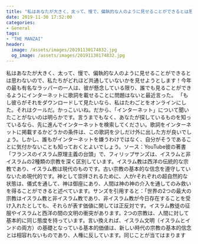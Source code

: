 ```yaml
---
title: "私はあなたが大きく、太って、慢で、偏執的な人のように見せることができるとは思わないので、私たちがどれほど共通していないかを見せようとします！"
date: 2019-11-30 17:52:00
categories:
- General
tags:
- "THE MANZAI"
header:
  image: /assets/images/20191130174832.jpg
  og_image: /assets/images/20191130174832.jpg
---
```


私はあなたが大きく、太って、慢で、偏執的な人のように見せることができるとは思わないので、私たちがどれほど共通していないかを見せようとします！今年の最も有名なラッパーの一人は、彼が懸念している限り、誰でも見ることができるようにインターネットに歌詞を載せることに問題はないと最近言った。 「もし彼らがそれをダウンロードして見たいなら、私はたわごとをオンラインにした。それはクールだ。かっこいいね。だから、「インターネット」について聞いたことがないのは明らかです。言うまでもなく、あなたが探しているものを知っているなら、先に進んでインターネットを検索してください。歌詞をインターネットに掲載するかどうかの条件は、この歌詞を少しだけ外に出した方が良いでしょう。しかし、誰もがインターネットを嫌うわけではなく、自分がそうであることに気付かないことも知っておくとよいでしょう。ソース：YouTube彼の著書「フランスのイスラム原理主義の台頭」で、フィリップサンズは、イスラムと非イスラムの2種類の宗教を深く区別しています。イスラム教は西洋の伝統的な宗教であり、イスラム教は現代のものです。古い宗教の基本的な信念を遵守していないため現代的です。神として崇拝されるために、人がrそれぞれの超自然的な状態は、儀式を通して、神は御座にあり、人間は神の神の介入を通してのみ救いを得ることができると述べています。サンズを引用すると：「世界の2つの最大の宗教はイスラム教と非イスラム教であり、非イスラム教が今日存在することを受け入れたとしても、それらが表す価値に関しては正反対です。イスラム教徒の征服やイスラムと西洋の間の文明の衝突があります。2つの宗教は、人間に対して基本的に同じ態度を持っています。言い換えれば、イスラム文明（イスラムとインドの両方）の基礎となっている基本的価値は、新しい時代の宗教の基本的信念とは相容れないものであり、人権に反しています。同じことが当てはまります
